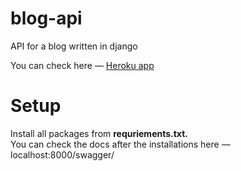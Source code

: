 # blog-api
API for a blog written in django

You can check here — <a href='http:\\blog-tutorial-7657.herokuapp.com\swagger\'>Heroku app</a>


# Setup

Install all packages from <strong> requriements.txt. </strong> 
<br>
You can check the docs after the installations here — localhost:8000/swagger/
